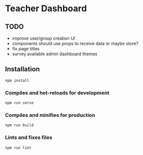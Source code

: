 # Teacher Dashboard

## TODO
- improve user/group creation UI
- components should use props to receive data or maybe store?
- fix page titles
- survey available admin dashboard themes

## Installation
```
npm install
```

### Compiles and hot-reloads for development
```
npm run serve
```

### Compiles and minifies for production
```
npm run build
```

### Lints and fixes files
```
npm run lint
```
